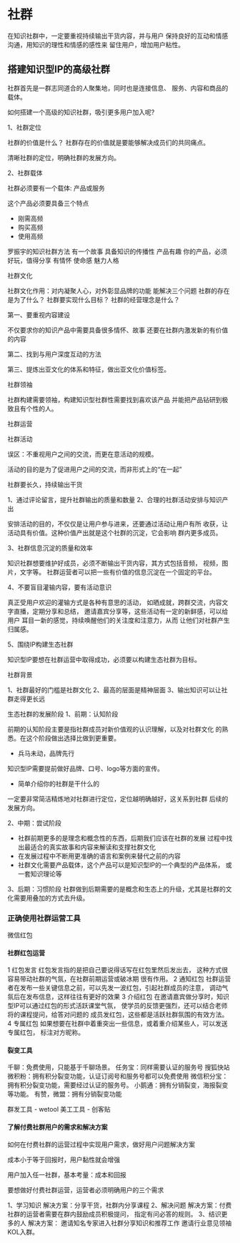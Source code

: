 # 社群

在知识社群中，一定要重视持续输出干货内容，并与用户
保持良好的互动和情感沟通，用知识的理性和情感的感性来
留住用户，增加用户粘性。

## 搭建知识型IP的高级社群

社群首先是一群志同道合的人聚集地，同时也是连接信息、
服务、内容和商品的载体。

如何搭建一个高级的知识社群，吸引更多用户加入呢?

1、社群定位

社群的价值是什么？
社群存在的价值就是要能够解决成员们的共同痛点。

清晰社群的定位，明确社群的发展方向。

2、社群载体

社群必须要有一个载体: 产品或服务

这个产品必须要具备三个特点

- 刚需高频
- 购买高频
- 使用高频

罗振宇的知识社群方法
有一个故事
具备知识的传播性
产品有趣
你的产品，必须好玩，值得分享
有情怀
使命感
魅力人格

社群文化

社群文化作用：对内凝聚人心，对外彰显品牌的功能
能解决三个问题
社群的存在是为了什么？
社群要实现什么目标？
社群的经营理念是什么？

第一、要重视内容建设

不仅要求你的知识产品中需要具备很多情怀、故事
还要在社群内激发新的有价值的内容

第二、找到与用户深度互动的方法

第三、提炼出亚文化的体系和特征，做出亚文化价值标签。

社群领袖

社群构建需要领袖，构建知识型社群性需要找到喜欢该产品
并能把产品钻研到极致且有个性的人。

社群运营

社群活动

误区：不重视用户之间的交流，而更在意活动的规模。

活动的目的是为了促进用户之间的交流，而非形式上的“在一起”

社群要长久，持续输出干货

1、通过评论留言，提升社群输出的质量和数量
2、合理的社群活动安排与知识产出

安排活动的目的，不仅仅是让用户参与进来，还要通过活动让用户有所
收获，让活动具有价值。这种价值产出就是这个社群的沉淀，它会影响
群内更多成员。

3、社群信息沉淀的质量和效率

知识社群想要维护好成员，必须不断输出干货内容，其方式包括音频，
视频，图片，文字等。
社群运营者可以把一些有价值的信息沉淀在一个固定的平台。

4、不要盲目灌输内容，要有活动意识

真正受用户欢迎的灌输方式是各种有意思的活动，
如晒成就，跨群交流，内容文字直播，定期分享和总结，
邀请嘉宾分享等，这些活动有一定的新鲜感，可以给用户
耳目一新的感觉，持续唤醒他们的关注度和注意力，从而
让他们对社群产生归属感。

5、围绕IP构建生态社群

知识型IP要想在社群运营中取得成功，必须要以构建生态社群为目标。

社群背景

1、社群最好的门槛是社群文化
2、最高的层面是精神层面
3、输出知识可以让社群走得更长远

生态社群的发展阶段
1、前期：认知阶段

前期的认知阶段主要是指社群成员对新价值观的认识理解，以及对社群文化
的熟悉。在这个阶段做出选择比做到更重要。

- 兵马未动，品牌先行

知识型IP需要提前做好品牌、口号、logo等方面的宣传。

- 简单介绍你的社群是干什么的

一定要非常简洁精炼地对社群进行定位，定位越明确越好，这关系到社群
后续的发展方向。

2、中期：尝试阶段

- 社群前期更多的是理念和概念性的东西，后期我们应该在社群的发展
  过程中找出最适合的真实故事和内容来解读和支撑社群文化
- 在发展过程中不断用更准确的语言和案例来替代之前的内容
- 社群文化需要产品载体，这个产品可以是知识型IP的一个典型的产品体系，
  或一套知识理论等

3、后期：习惯阶段
社群做到后期需要的是概念和生态上的升级，尤其是社群的文化需要用叠加的方式去升级。

### 正确使用社群运营工具

微信红包

#### 社群红包运营

1 红包发言
红包发言指的是把自己要说得话写在红包里然后发出去，
这种方式很容易带动社群的气氛，在社群前期运营或破冰期
很有作用。
2 通知红包
社群运营者在发布一些关键信息之前，可以先发一波红包，引起社群成员的注意，
调动气氛后在发布信息，这样往往有更好的效果
3 介绍红包
在邀请嘉宾做分享时，知识型IP可以通过红包的形式活跃课堂气氛，
使学员的反馈更强烈，还可以结合老师将的课程提问，给答对问题的
成员发红包，这些都是活跃社群氛围的有效方法。
4 专属红包
如果想要在社群中着重突出一些信息，或着重介绍某些人，可以发送专属红包，
标注对方昵称。

#### 裂变工具

千聊：免费使用，只能基于千聊场景。
任务宝：同样需要认证的服务号
搜狐快站微积粉：拥有积分裂变功能，认证订阅号和服务号都可以免费使用
微信积分宝：拥有积分裂变功能，需要经过认证的服务号。
小鹅通：拥有分销裂变，海报裂变等功能。
有赞，微盟：拥有分销裂变功能

群发工具 - wetool
美工工具 - 创客贴

#### 了解付费社群用户的需求和解决方案

如何在付费社群的运营过程中实现用户需求，做好用户问题解决方案

成本小于等于回报时，用户黏性就会增强

用户加入任一社群，基本考量：成本和回报

要想做好付费社群运营，运营者必须明确用户的三个需求

1、学习知识
解决方案：分享干货，社群内分享课程
2、解决问题
解决方案：付费社群的运营者需要在群内鼓励成员积极提问，
指定有问必答的规则。
3、结识更多的人
解决方案：
邀请知名专家进入社群分享知识和推荐工作
邀请行业意见领袖KOL入群。





